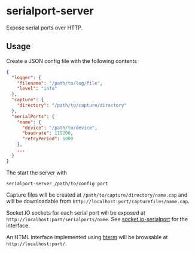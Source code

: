 # serialport-server

Expose serial ports over HTTP.

## Usage

Create a JSON config file with the following contents

```json
{
  "logger": {
    "filename": "/path/to/log/file",
    "level": "info"
  },
  "capture": {
    "directory": "/path/to/capture/directory"
  },
  "serialPorts": {
    "name": {
      "device": "/path/to/device",
      "baudrate": 115200,
      "retryPeriod": 1000
    },
    ...
  }
}
```

The start the server with

```
serialport-server /path/to/config port
```

Capture files will be created at `/path/to/capture/directory/name.cap` and will be downloadable from `http://localhost:port/capturefiles/name.cap`.

Socket.IO sockets for each serial port will be exposed at `http://localhost:port/serialports/name`. See [socket.io-serialport](https://github.com/pghalliday/socket.io-serialport) for the interface.

An HTML interface implemented using [hterm](https://chromium.googlesource.com/apps/libapps/+/HEAD/hterm) will be browsable at `http://localhost:port/`.
